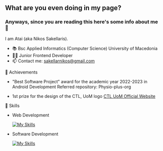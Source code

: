 ## What are you even doing in my page? 
### Anyways, since you are reading this here's some info about me 👋

I am Atai (aka Nikos Sakellaris).

- :books: Bsc Applied Informatics (Computer Science) University of Macedonia
- 🧑‍💻 Junior Frontend Developer
- 📫 Contact me: sakellarnikos@gmail.com

🥇 Achievements

- "Best Software Project" award for the academic year 2022-2023 in Android Development
  Referred repository: Physio-plus-org

- 1st prize for the design of the CTL, UoM logo
  [CTL UoM Official Website](https://ctl.uom.gr/)

🦾 Skills

- Web Development

  [![My Skills](https://skillicons.dev/icons?i=html,css,tailwind,typescript)](https://skillicons.dev)

- Software Development

  [![My Skills](https://skillicons.dev/icons?i=java,c,eclipse,androidstudio)](https://skillicons.dev)

